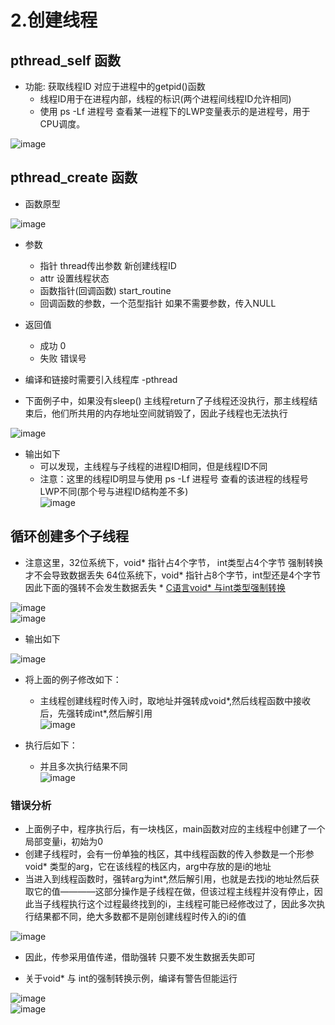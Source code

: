 # 2.创建线程  


## pthread_self 函数  

* 功能: 获取线程ID   对应于进程中的getpid()函数   
    * 线程ID用于在进程内部，线程的标识(两个进程间线程ID允许相同)  
    * 使用 ps -Lf 进程号  查看某一进程下的LWP变量表示的是进程号，用于CPU调度。  

![image](https://user-images.githubusercontent.com/58176267/173540262-4e9012ea-c3d2-472c-a853-22f1c5f04922.png)  


## pthread_create 函数  

* 函数原型  

![image](https://user-images.githubusercontent.com/58176267/173611283-da670762-ea58-4114-809f-aecbd799d19f.png)  

* 参数  
    * 指针 thread传出参数  新创建线程ID 
    * attr 设置线程状态  
    * 函数指针(回调函数)  start_routine  
    * 回调函数的参数，一个范型指针   如果不需要参数，传入NULL  
* 返回值 
    * 成功 0 
    * 失败 错误号  
* 编译和链接时需要引入线程库  -pthread  

* 下面例子中，如果没有sleep()  主线程return了子线程还没执行，那主线程结束后，他们所共用的内存地址空间就销毁了，因此子线程也无法执行  

![image](https://user-images.githubusercontent.com/58176267/173614357-0caf0259-76e0-4146-b642-3249f1621dda.png)  

* 输出如下  
    * 可以发现，主线程与子线程的进程ID相同，但是线程ID不同  
    * 注意：这里的线程ID明显与使用 ps -Lf 进程号 查看的该进程的线程号LWP不同(那个号与进程ID结构差不多)  
![image](https://user-images.githubusercontent.com/58176267/173614566-07a960f6-9f2f-4f76-a36e-cbe5ca1d37fe.png)


## 循环创建多个子线程  

* 注意这里，32位系统下，void* 指针占4个字节， int类型占4个字节 强制转换才不会导致数据丢失  64位系统下，void* 指针占8个字节，int型还是4个字节 因此下面的强转不会发生数据丢失 * [C语言void* 与int类型强制转换](https://blog.csdn.net/DRAXY/article/details/123582242)  

![image](https://user-images.githubusercontent.com/58176267/173717454-e617cb6f-70f1-4041-9cfa-9fedccfd30d8.png)  
![image](https://user-images.githubusercontent.com/58176267/173717094-ec5f059d-d0a8-4755-abe7-86e522329e69.png)  

* 输出如下  

![image](https://user-images.githubusercontent.com/58176267/173718336-427171cd-dd7c-448e-aec9-fa518820bdda.png)


* 将上面的例子修改如下：  
    * 主线程创建线程时传入i时，取地址并强转成void*,然后线程函数中接收后，先强转成int*,然后解引用  
![image](https://user-images.githubusercontent.com/58176267/173719680-2c578a5c-d54f-43c6-8083-37bdb41dc284.png)

* 执行后如下：  
    * 并且多次执行结果不同  
![image](https://user-images.githubusercontent.com/58176267/173719898-cbb3d2c4-a80d-4c81-96c4-074b8f62c5e0.png)   

### 错误分析  

* 上面例子中，程序执行后，有一块栈区，main函数对应的主线程中创建了一个局部变量i，初始为0  
* 创建子线程时，会有一份单独的栈区，其中线程函数的传入参数是一个形参void* 类型的arg，它在该线程的栈区内，arg中存放的是i的地址
* 当进入到线程函数时，强转arg为int*,然后解引用，也就是去找i的地址然后获取它的值————这部分操作是子线程在做，但该过程主线程并没有停止，因此当子线程执行这个过程最终找到的i，主线程可能已经修改过了，因此多次执行结果都不同，绝大多数都不是刚创建线程时传入的i的值

![image](https://user-images.githubusercontent.com/58176267/173723198-64c62f2a-a1ff-4f11-b87a-8960be211817.png)  

* 因此，传参采用值传递，借助强转 只要不发生数据丢失即可

* 关于void* 与 int的强制转换示例，编译有警告但能运行  
   
![image](https://user-images.githubusercontent.com/58176267/173723027-fb240da0-88b8-46a7-b384-73185b700791.png)  
![image](https://user-images.githubusercontent.com/58176267/173723054-2d3e0ded-0c5e-4414-b935-b35a450f48c4.png)  




